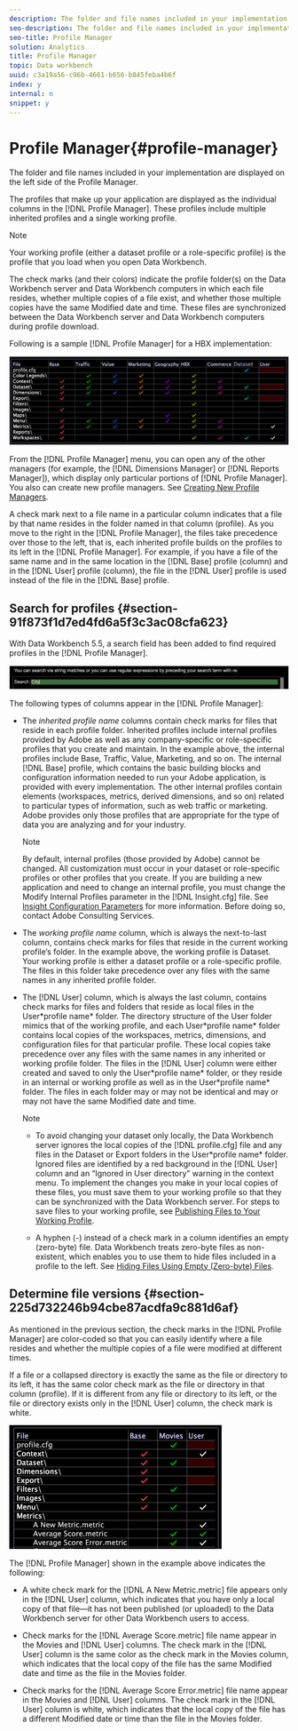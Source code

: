 ```yaml
---
description: The folder and file names included in your implementation are displayed on the left side of the Profile Manager.
seo-description: The folder and file names included in your implementation are displayed on the left side of the Profile Manager.
seo-title: Profile Manager
solution: Analytics
title: Profile Manager
topic: Data workbench
uuid: c3a19a56-c96b-4661-b656-b845feba4b6f
index: y
internal: n
snippet: y
---
```


# Profile Manager{#profile-manager}

The folder and file names included in your implementation are displayed on the left side of the Profile Manager.

 The profiles that make up your application are displayed as the individual columns in the [!DNL Profile Manager]. These profiles include multiple inherited profiles and a single working profile.

>[!NOTE]
>
>Your working profile (either a dataset profile or a role-specific profile) is the profile that you load when you open Data Workbench.

The check marks (and their colors) indicate the profile folder(s) on the Data Workbench server and Data Workbench computers in which each file resides, whether multiple copies of a file exist, and whether those multiple copies have the same Modified date and time. These files are synchronized between the Data Workbench server and Data Workbench computers during profile download.

Following is a sample [!DNL Profile Manager] for a HBX implementation:

![](assets/client-prof.png)

From the [!DNL Profile Manager] menu, you can open any of the other managers (for example, the [!DNL Dimensions Manager] or [!DNL Reports Manager]), which display only particular portions of [!DNL Profile Manager]. You also can create new profile managers. See [Creating New Profile Managers](../../../../home/c-get-started/c-intf-anlys-ftrs/c-cstm-prof-files-mgrs/c-new-prof-mgrs.md#concept-0021e006523e4d538aaa16322731d9d3).

A check mark next to a file name in a particular column indicates that a file by that name resides in the folder named in that column (profile). As you move to the right in the [!DNL Profile Manager], the files take precedence over those to the left, that is, each inherited profile builds on the profiles to its left in the [!DNL Profile Manager]. For example, if you have a file of the same name and in the same location in the [!DNL Base] profile (column) and in the [!DNL User] profile (column), the file in the [!DNL User] profile is used instead of the file in the [!DNL Base] profile.

## Search for profiles {#section-91f873f1d7ed4fd6a5f3c3ac08cfa623}

With Data Workbench 5.5, a search field has been added to find required profiles in the [!DNL Profile Manager].

![](assets/client-prof2.png)

The following types of columns appear in the [!DNL Profile Manager]:

* The *inherited profile name* columns contain check marks for files that reside in each profile folder. Inherited profiles include internal profiles provided by Adobe as well as any company-specific or role-specific profiles that you create and maintain. In the example above, the internal profiles include Base, Traffic, Value, Marketing, and so on. The internal [!DNL Base] profile, which contains the basic building blocks and configuration information needed to run your Adobe application, is provided with every implementation. The other internal profiles contain elements (workspaces, metrics, derived dimensions, and so on) related to particular types of information, such as web traffic or marketing. Adobe provides only those profiles that are appropriate for the type of data you are analyzing and for your industry.

  >[!NOTE]
  >
  >By default, internal profiles (those provided by Adobe) cannot be changed. All customization must occur in your dataset or role-specific profiles or other profiles that you create. If you are building a new application and need to change an internal profile, you must change the Modify Internal Profiles parameter in the [!DNL Insight.cfg] file. See [Insight Configuration Parameters](../../../../home/c-get-started/c-insght-config-param.md#concept-14da97d0756348e885c08ca9e866074b) for more information. Before doing so, contact Adobe Consulting Services.

* The *working profile name* column, which is always the next-to-last column, contains check marks for files that reside in the current working profile’s folder. In the example above, the working profile is Dataset. Your working profile is either a dataset profile or a role-specific profile. The files in this folder take precedence over any files with the same names in any inherited profile folder. 
* The [!DNL User] column, which is always the last column, contains check marks for files and folders that reside as local files in the User\*profile name* folder. The directory structure of the User folder mimics that of the working profile, and each User\*profile name* folder contains local copies of the workspaces, metrics, dimensions, and configuration files for that particular profile. These local copies take precedence over any files with the same names in any inherited or working profile folder. The files in the [!DNL User] column were either created and saved to only the User\*profile name* folder, or they reside in an internal or working profile as well as in the User\*profile name* folder. The files in each folder may or may not be identical and may or may not have the same Modified date and time. 

  >[!NOTE]
  >
  >
  >    
  >    
  >    * To avoid changing your dataset only locally, the Data Workbench server ignores the local copies of the [!DNL profile.cfg] file and any files in the Dataset or Export folders in the User\*profile name* folder. Ignored files are identified by a red background in the [!DNL User] column and an “Ignored in User directory” warning in the context menu. To implement the changes you make in your local copies of these files, you must save them to your working profile so that they can be synchronized with the Data Workbench server. For steps to save files to your working profile, see [Publishing Files to Your Working Profile](../../../../home/c-get-started/c-admin-intrf/c-prof-mgr/t-pub-files-wkg-prof.md#task-a0106e010c834d16bd60eef4721b6af9). 
  >    
  >    * A hyphen (-) instead of a check mark in a column identifies an empty (zero-byte) file. Data Workbench treats zero-byte files as non-existent, which enables you to use them to hide files included in a profile to the left. See [Hiding Files Using Empty (Zero-byte) Files](../../../../home/c-get-started/c-admin-intrf/c-prof-mgr/c-empty-files.md#concept-e776fac9e5904bed8c13b9d5eb17c491). 
  >    
  >

## Determine file versions {#section-225d732246b94cbe87acdfa9c881d6af}

As mentioned in the previous section, the check marks in the [!DNL Profile Manager] are color-coded so that you can easily identify where a file resides and whether the multiple copies of a file were modified at different times.

If a file or a collapsed directory is exactly the same as the file or directory to its left, it has the same color check mark as the file or directory in that column (profile). If it is different from any file or directory to its left, or the file or directory exists only in the [!DNL User] column, the check mark is white.

![](assets/vis_ProfMgr_LocalFiles.png)

The [!DNL Profile Manager] shown in the example above indicates the following:

* A white check mark for the [!DNL A New Metric.metric] file appears only in the [!DNL User] column, which indicates that you have only a local copy of that file—it has not been published (or uploaded) to the Data Workbench server for other Data Workbench users to access. 

* Check marks for the [!DNL Average Score.metric] file name appear in the Movies and [!DNL User] columns. The check mark in the [!DNL User] column is the same color as the check mark in the Movies column, which indicates that the local copy of the file has the same Modified date and time as the file in the Movies folder. 

* Check marks for the [!DNL Average Score Error.metric] file name appear in the Movies and [!DNL User] columns. The check mark in the [!DNL User] column is white, which indicates that the local copy of the file has a different Modified date or time than the file in the Movies folder.

